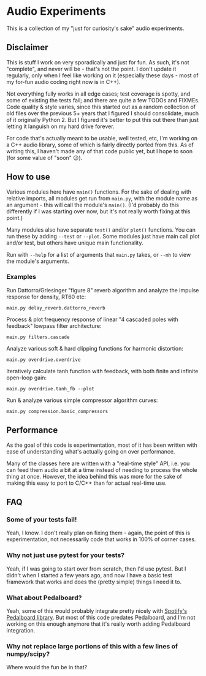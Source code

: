 # Audio Experiments

This is a collection of my "just for curiosity's sake" audio experiments.

## Disclaimer

This is stuff I work on very sporadically and just for fun.
As such, it's not "complete", and never will be - that's not the point.
I don't update it regularly, only when I feel like working on it (especially these days - most of my for-fun audio
coding right now is in C++).

Not everything fully works in all edge cases; test coverage is spotty, and some of existing the tests fail; and there
are quite a few TODOs and FIXMEs.
Code quality & style varies, since this started out as a random collection of old files over the previous 5+ years that
I figured I should consolidate, much of it originally Python 2.
But I figured it's better to put this out there than just letting it languish on my hard drive forever.

For code that's actually meant to be usable, well tested, etc, I'm working on a C++ audio library, some of which is
fairly directly ported from this.
As of writing this, I haven't made any of that code public yet, but I hope to soon (for some value of "soon" :wink:).

## How to use

Various modules here have `main()` functions.
For the sake of dealing with relative imports, all modules get run from `main.py`, with the module name as an argument -
this will call the module's `main()`.
(I'd probably do this differently if I was starting over now, but it's not really worth fixing at this point.) 

Many modules also have separate `test()` and/or `plot()` functions. You can run these by adding `--test` or `--plot`.
Some modules just have main call plot and/or test, but others have unique main functionality.

Run with `--help` for a list of arguments that `main.py` takes, or `--mh` to view the module's arguments. 

### Examples

Run Dattorro/Griesinger "figure 8" reverb algorithm and analyze the impulse response for density, RT60 etc:

    main.py delay_reverb.dattorro_reverb

Process & plot frequency response of linear "4 cascaded poles with feedback" lowpass filter architecture:

    main.py filters.cascade

Analyze various soft & hard clipping functions for harmonic distortion:

    main.py overdrive.overdrive

Iteratively calculate tanh function with feedback, with both finite and infinite open-loop gain:

    main.py overdrive.tanh_fb --plot

Run & analyze various simple compressor algorithm curves:

    main.py compression.basic_compressors

## Performance

As the goal of this code is experimentation, most of it has been written with ease of understanding what's actually
going on over performance.

Many of the classes here are written with a "real-time style" API, i.e. you can feed them audio a bit at a time instead
of needing to process the whole thing at once.
However, the idea behind this was more for the sake of making this easy to port to C/C++ than for actual real-time use.

## FAQ

### Some of your tests fail!

Yeah, I know. I don't really plan on fixing them - again, the point of this is experimentation, not necessarily code
that works in 100% of corner cases.

### Why not just use pytest for your tests?

Yeah, if I was going to start over from scratch, then I'd use pytest.
But I didn't when I started a few years ago, and now I have a basic test framework that works and does the (pretty
simple) things I need it to.

### What about Pedalboard?

Yeah, some of this would probably integrate pretty nicely with
[Spotify's Pedalboard library](https://github.com/spotify/pedalboard/).
But most of this code predates Pedalboard, and I'm not working on this enough anymore that it's really worth adding
Pedalboard integration.

### Why not replace large portions of this with a few lines of numpy/scipy?

Where would the fun be in that?
